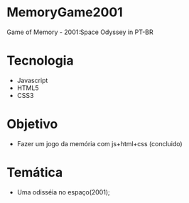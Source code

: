 # MemoryGame2001
Game of Memory - 2001:Space Odyssey in PT-BR

# Tecnologia
- Javascript
- HTML5
- CSS3

# Objetivo
- Fazer um jogo da memória com js+html+css (concluido)

# Temática
- Uma odisséia no espaço(2001);
